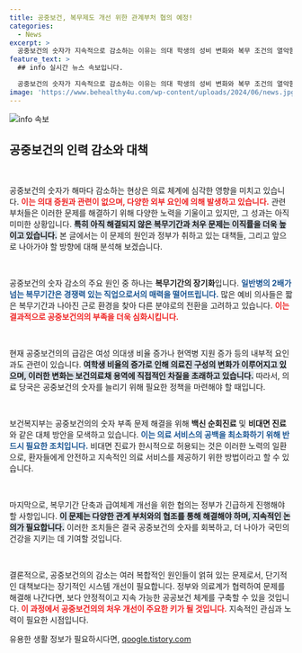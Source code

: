 ```yaml
---
title: 공중보건, 복무제도 개선 위한 관계부처 협의 예정!
categories:
  - News
excerpt: >
  공중보건의 숫자가 지속적으로 감소하는 이유는 의대 학생의 성비 변화와 복무 조건의 열악함! 치료 공백을 최소화하기 위한 정부의 긴급 대책은 무엇일까? 클릭해 확인하세요!
feature_text: >
  ## info 실시간 뉴스 속보입니다.

  공중보건의 숫자가 지속적으로 감소하는 이유는 의대 학생의 성비 변화와 복무 조건의 열악함! 치료 공백을 최소화하기 위한 정부의 긴급 대책은 무엇일까? 클릭해 확인하세요!
image: 'https://www.behealthy4u.com/wp-content/uploads/2024/06/news.jpg'
---
```


<p><img src="https://www.behealthy4u.com/wp-content/uploads/2024/06/news.jpg" alt="info 속보" /></p>

<h2 data-ke-size="size26">공중보건의 인력 감소와 대책</h2>

<p data-ke-size="size16">&nbsp;</p>

<p>공중보건의 숫자가 해마다 감소하는 현상은 의료 체계에 심각한 영향을 미치고 있습니다. <b><span style="color: #ee2323;">이는 의대 증원과 관련이 없으며, 다양한 외부 요인에 의해 발생하고 있습니다.</span></b> 관련 부처들은 이러한 문제를 해결하기 위해 다양한 노력을 기울이고 있지만, 그 성과는 아직 미미한 상황입니다. <b><span style="background-color: #21538527;">특히 아직 해결되지 않은 복무기간과 처우 문제는 이직률을 더욱 높이고 있습니다.</span></b> 본 글에서는 이 문제의 원인과 정부가 취하고 있는 대책들, 그리고 앞으로 나아가야 할 방향에 대해 분석해 보겠습니다.</p>

<p data-ke-size="size16">&nbsp;</p>

<p>공중보건의 숫자 감소의 주요 원인 중 하나는 <b>복무기간의 장기화</b>입니다. <b><span style="color: #1a5490;">일반병의 2배가 넘는 복무기간은 경쟁력 있는 직업으로서의 매력을 떨어뜨립니다.</span></b> 많은 예비 의사들은 짧은 복무기간과 나아진 근로 환경을 찾아 다른 분야로의 전환을 고려하고 있습니다. <b><span style="color: #ee2323;">이는 결과적으로 공중보건의의 부족을 더욱 심화시킵니다.</span></b></p>

<p data-ke-size="size16">&nbsp;</p>

<p>현재 공중보건의의 급감은 여성 의대생 비율 증가나 현역병 지원 증가 등의 내부적 요인과도 관련이 있습니다. <b><span style="background-color: #21538527;">여학생 비율의 증가로 인해 의료진 구성의 변화가 이루어지고 있으며, 이러한 변화는 보건의료채 용역에 직접적인 차질을 초래하고 있습니다.</span></b> 따라서, 의료 당국은 공중보건의 숫자를 늘리기 위해 필요한 정책을 마련해야 할 때입니다.</p>

<p data-ke-size="size16">&nbsp;</p>

<p>보건복지부는 공중보건의의 숫자 부족 문제 해결을 위해  <b>백신 순회진료</b> 및 <b>비대면 진료</b>와 같은 대체 방안을 모색하고 있습니다. <b><span style="color: #1a5490;">이는 의료 서비스의 공백을 최소화하기 위해 반드시 필요한 조치입니다.</span></b> 비대면 진료가 한시적으로 허용되는 것은 이러한 노력의 일환으로, 환자들에게 안전하고 지속적인 의료 서비스를 제공하기 위한 방법이라고 할 수 있습니다.</p>

<p data-ke-size="size16">&nbsp;</p>

<p>마지막으로, 복무기간 단축과 급여체계 개선을 위한 협의는 정부가 긴급하게 진행해야 할 사항입니다. <b><span style="background-color: #21538527;">이 문제는 다양한 관계 부처와의 협조를 통해 해결해야 하며, 지속적인 논의가 필요합니다.</span></b> 이러한 조치들은 결국 공중보건의 숫자를 회복하고, 더 나아가 국민의 건강을 지키는 데 기여할 것입니다.</p>

<p data-ke-size="size16">&nbsp;</p>

<p>결론적으로, 공중보건의의 감소는 여러 복합적인 원인들이 얽혀 있는 문제로서, 단기적인 대책보다는 장기적인 시스템 개선이 필요합니다. 정부와 의료계가 협력하여 문제를 해결해 나간다면, 보다 안정적이고 지속 가능한 공공보건 체계를 구축할 수 있을 것입니다. <b><span style="color: #ee2323;">이 과정에서 공중보건의의 처우 개선이 주요한 키가 될 것입니다.</span></b> 지속적인 관심과 노력이 필요한 시점입니다.</p>
유용한 생활 정보가 필요하시다면, <a href="https://qoogle.tistory.com" rel="dofollow">qoogle.tistory.com</a>


